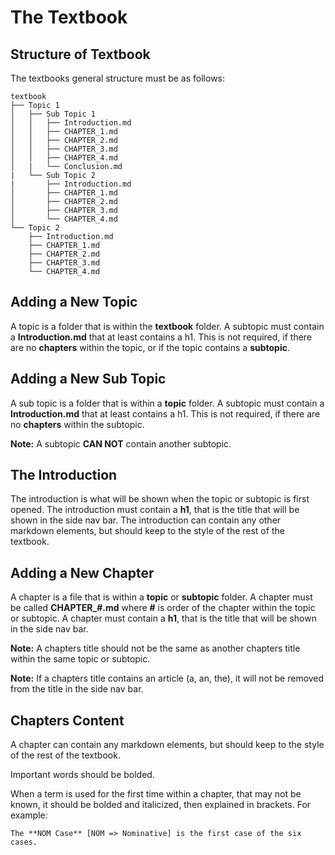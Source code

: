 # The Textbook

## Structure of Textbook

The textbooks general structure must be as follows:

```
textbook
├── Topic 1
│   ├── Sub Topic 1
│   │   ├── Introduction.md
│   │   ├── CHAPTER_1.md
│   │   ├── CHAPTER_2.md
│   │   ├── CHAPTER_3.md
│   │   ├── CHAPTER_4.md
│   |   └── Conclusion.md
|   └── Sub Topic 2
|       ├── Introduction.md
│       ├── CHAPTER_1.md
│       ├── CHAPTER_2.md
│       ├── CHAPTER_3.md
│       └── CHAPTER_4.md
└── Topic 2
    ├── Introduction.md
    ├── CHAPTER_1.md
    ├── CHAPTER_2.md
    ├── CHAPTER_3.md
    └── CHAPTER_4.md
```

## Adding a New Topic

A topic is a folder that is within the **textbook** folder. A subtopic must contain a **Introduction.md** that at least contains a h1. This is not required, if there are no **chapters** within the topic, or if the topic contains a **subtopic**.

## Adding a New Sub Topic

A sub topic is a folder that is within a **topic** folder. A subtopic must contain a **Introduction.md** that at least contains a h1. This is not required, if there are no **chapters** within the subtopic.

**Note:** A subtopic **CAN NOT** contain another subtopic.

## The Introduction

The introduction is what will be shown when the topic or subtopic is first opened. The introduction must contain a **h1**, that is the title that will be shown in the side nav bar. The introduction can contain any other markdown elements, but should keep to the style of the rest of the textbook.

## Adding a New Chapter

A chapter is a file that is within a **topic** or **subtopic** folder. A chapter must be called **CHAPTER_#.md** where **#** is order of the chapter within the topic or subtopic. A chapter must contain a **h1**, that is the title that will be shown in the side nav bar.

**Note:** A chapters title should not be the same as another chapters title within the same topic or subtopic.

**Note:** If a chapters title contains an article (a, an, the), it will not be removed from the title in the side nav bar.

## Chapters Content

A chapter can contain any markdown elements, but should keep to the style of the rest of the textbook.

Important words should be bolded.

When a term is used for the first time within a chapter, that may not be known, it should be bolded and italicized, then explained in brackets. For example:

```
The **NOM Case** [NOM => Nominative] is the first case of the six cases.
```
